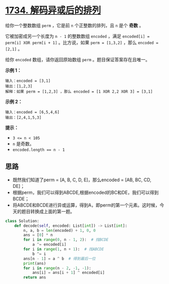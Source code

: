 # [1734. 解码异或后的排列](https://leetcode-cn.com/problems/decode-xored-permutation/)

给你一个整数数组 `perm` ，它是前 `n` 个正整数的排列，且 `n` 是个 **奇数** 。

它被加密成另一个长度为 `n - 1` 的整数数组 `encoded` ，满足 `encoded[i] = perm[i] XOR perm[i + 1]` 。比方说，如果 `perm = [1,3,2]` ，那么 `encoded = [2,1]` 。

给你 `encoded` 数组，请你返回原始数组 `perm` 。题目保证答案存在且唯一。

 

**示例 1：**

```
输入：encoded = [3,1]
输出：[1,2,3]
解释：如果 perm = [1,2,3] ，那么 encoded = [1 XOR 2,2 XOR 3] = [3,1]
```

**示例 2：**

```
输入：encoded = [6,5,4,6]
输出：[2,4,1,5,3]
```

 

**提示：**

- `3 <= n < 105`
- `n` 是奇数。
- `encoded.length == n - 1`

## 思路

- 既然我们知道了perm = [A, B, C, D, E]，那么encoded = [AB, BC, CD, DE]；
- 根据perm，我们可以得到ABCDE,根据encoded的BC和DE，我们可以得到BCDE；
- 将ABCDE和BCDE进行异或运算，得到A，即perm的第一个元素。这时候，今天的题目转换成上面的第一题。

```python
class Solution:
    def decode(self, encoded: List[int]) -> List[int]:
        n, a, b = len(encoded) + 1, 0, 0
        ans = [0] * n
        for i in range(0, n - 1, 2):  # 找BCDE
            a ^= encoded[i]
        for i in range(1, n + 1):  # 找ABCDE
            b ^= i
        ans[n - 1] = a ^ b  # 得到最后一位
        print(ans)
        for i in range(n - 2, -1, -1):
            ans[i] = ans[i + 1] ^ encoded[i]
        return ans
```